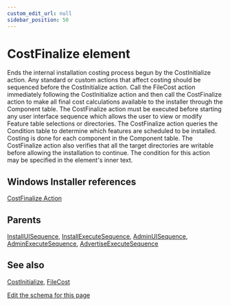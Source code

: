```yaml
---
custom_edit_url: null
sidebar_position: 50
---
```

# CostFinalize element
Ends the internal installation costing process begun by the CostInitialize action. Any standard or custom actions that affect costing should be sequenced before the CostInitialize action. Call the FileCost action immediately following the CostInitialize action and then call the CostFinalize action to make all final cost calculations available to the installer through the Component table. The CostFinalize action must be executed before starting any user interface sequence which allows the user to view or modify Feature table selections or directories. The CostFinalize action queries the Condition table to determine which features are scheduled to be installed. Costing is done for each component in the Component table. The CostFinalize action also verifies that all the target directories are writable before allowing the installation to continue. The condition for this action may be specified in the element's inner text.

## Windows Installer references
[CostFinalize Action](https://docs.microsoft.com/en-us/windows/win32/msi/costfinalize-action)

## Parents
[InstallUISequence](installuisequence.md), [InstallExecuteSequence](installexecutesequence.md), [AdminUISequence](adminuisequence.md), [AdminExecuteSequence](adminexecutesequence.md), [AdvertiseExecuteSequence](advertiseexecutesequence.md)

## See also
[CostInitialize](costinitialize.md), [FileCost](filecost.md)

[Edit the schema for this page](https://github.com/wixtoolset/web/blob/master/src/xsd4/wix.xsd)